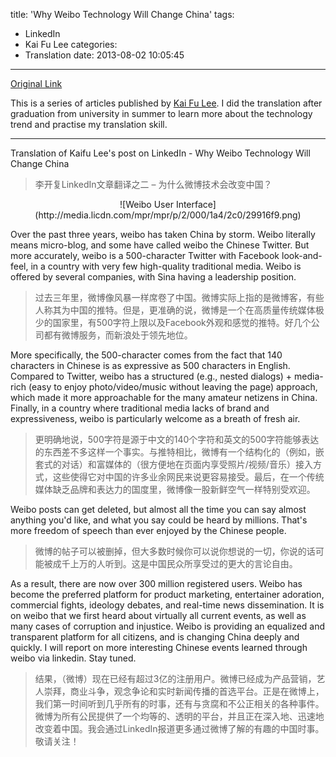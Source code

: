 title: 'Why Weibo Technology Will Change China'
tags:
  - LinkedIn
  - Kai Fu Lee
categories:
  - Translation
date: 2013-08-02 10:05:45
---
[Original Link](https://www.linkedin.com/today/post/article/20121002122222-416648-why-weibo-technology-will-change-china)

This is a series of articles published by [Kai Fu Lee](https://www.linkedin.com/profile/view?id=416648&authType=name&authToken=GZNe&ref=CONTENT&goback=%2Empd2_*1_*1_*1_*1_*1_*1_20121002150727*5416648*5the*5chinese*5user*5is*5more*5like*5you*5than*5you*5think&trk=mp-ph-pn). I did the translation after graduation from university in summer to learn more about the technology trend and practise my translation skill.

---

Translation of Kaifu Lee's post on LinkedIn - Why Weibo Technology Will Change China
>李开复LinkedIn文章翻译之二 – 为什么微博技术会改变中国？

<center>![Weibo User Interface](http://media.licdn.com/mpr/mpr/p/2/000/1a4/2c0/29916f9.png)</center>

Over the past three years, weibo has taken China by storm. Weibo literally means micro-blog, and some have called weibo the Chinese Twitter. But more accurately, weibo is a 500-character Twitter with Facebook look-and-feel, in a country with very few high-quality traditional media. Weibo is offered by several companies, with Sina having a leadership position.
>过去三年里，微博像风暴一样席卷了中国。微博实际上指的是微博客，有些人称其为中国的推特。但是，更准确的说，微博是一个在高质量传统媒体极少的国家里，有500字符上限以及Facebook外观和感觉的推特。好几个公司都有微博服务，而新浪处于领先地位。

More specifically, the 500-character comes from the fact that 140 characters in Chinese is as expressive as 500 characters in English. Compared to Twitter, weibo has a structured (e.g., nested dialogs) + media-rich (easy to enjoy photo/video/music without leaving the page) approach, which made it more approachable for the many amateur netizens in China. Finally, in a country where traditional media lacks of brand and expressiveness, weibo is particularly welcome as a breath of fresh air.
>更明确地说，500字符是源于中文的140个字符和英文的500字符能够表达的东西差不多这样一个事实。与推特相比，微博有一个结构化的（例如，嵌套式的对话）和富媒体的（很方便地在页面内享受照片/视频/音乐）接入方式，这些使得它对中国的许多业余网民来说更容易接受。最后，在一个传统媒体缺乏品牌和表达力的国度里，微博像一股新鲜空气一样特别受欢迎。

Weibo posts can get deleted, but almost all the time you can say almost anything you'd like, and what you say could be heard by millions. That's more freedom of speech than ever enjoyed by the Chinese people.
>微博的帖子可以被删掉，但大多数时候你可以说你想说的一切，你说的话可能被成千上万的人听到。这是中国民众所享受过的更大的言论自由。

As a result, there are now over 300 million registered users. Weibo has become the preferred platform for product marketing, entertainer adoration, commercial fights, ideology debates, and real-time news dissemination. It is on weibo that we first heard about virtually all current events, as well as many cases of corruption and injustice. Weibo is providing an equalized and transparent platform for all citizens, and is changing China deeply and quickly. I will report on more interesting Chinese events learned through weibo via linkedin. Stay tuned.
>结果，（微博）现在已经有超过3亿的注册用户。微博已经成为产品营销，艺人崇拜，商业斗争，观念争论和实时新闻传播的首选平台。正是在微博上，我们第一时间听到几乎所有的时事，还有与贪腐和不公正相关的各种事件。微博为所有公民提供了一个均等的、透明的平台，并且正在深入地、迅速地改变着中国。我会通过LinkedIn报道更多通过微博了解的有趣的中国时事。敬请关注！
